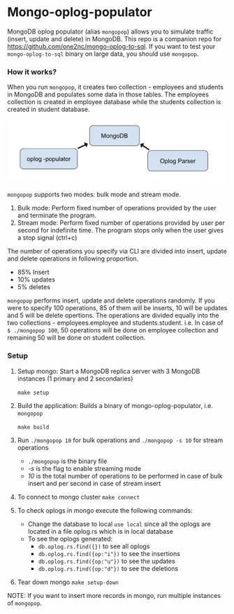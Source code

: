 # Mongo-oplog-populator

MongoDB oplog populator (alias `mongopop`) allows you to simulate traffic (insert, update and delete) in MongoDB.
This repo is a companion repo for https://github.com/one2nc/mongo-oplog-to-sql.
If you want to test your `mongo-oplog-to-sql` binary on large data, you should use `mongopop`.

### How it works?

When you run `mongopop`, it creates two collection - employees and students in MongoDB and populates some data in those tables.
The employees collection is created in employee database while the students collection is created in student database.

![mongo-oplog-flow](assets/MongoDb-oplog-populator.png)

`mongopop` supports two modes: bulk mode and stream mode. 

1. Bulk mode: Perform fixed number of operations provided by the user and terminate the program.
2. Stream mode: Perform fixed number of operations provided by user per second for indefinite time. The program stops only when the user gives a stop signal (ctrl+c)

The number of operations you specify via CLI are divided into insert, update and delete operations in following proportion.

- 85% Insert
- 10% updates
- 5% deletes

`mongopop` performs insert, update and delete operations randomly. If you were to specify 100 operations, 85 of them will be inserts,
10 will be updates and 5 will be delete opertions. The operations are divided equally into the two collections - employees.employee and students.student.
i.e. In case of `$ ./mongopop 100`, 50 operations will be done on employee collection and remaining 50 will be done on student collection.

### Setup 
1. Setup mongo: Start a MongoDB replica server with 3 MongoDB instances (1 primary and 2 secondaries)
  
   `make setup`

2. Build the application: Builds a binary of mongo-oplog-populator, i.e. `mongopop`
   
   `make build`

2.  Run `./mongopop 10` for bulk operations  and 
        `./mongopop -s 10` for stream operations
     -  `./mongopop` is the binary file
     -  *-s* is the flag to enable streaming mode
     -  *10* is the total number of operations to be performed in case of bulk insert and per second in case of stream insert
     
3. To connect to mongo cluster `make connect`

4. To check oplogs in mongo execute the following commands:
    - Change the database to local `use local` since all the oplogs are located in a file oplog.rs which is in local database
    - To see the oplogs generated:
      -  `db.oplog.rs.find({})` to see all oplogs
      -  `db.oplog.rs.find({op:"i"})` to see the insertions
      -  `db.oplog.rs.find({op:"u"})` to see the updates
      -  `db.oplog.rs.find({op:"d"})` to see the deletions

6. Tear down mongo
    `make setup-down`

NOTE: If you want to insert more records in mongo, run multiple instances of `mongopop`.
